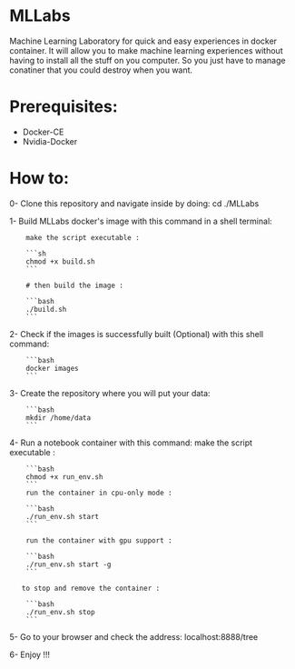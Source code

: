 # MLLabs

Machine Learning Laboratory for quick and easy experiences in docker container. It will allow you to make machine learning experiences without having to install all the stuff on you computer. So you just have to manage conatiner that you could destroy when you want.


<h1> Prerequisites: </h1>
<ul>
    <li> Docker-CE </li>
    <li> Nvidia-Docker </li> 
</ul>   
 
<h1> How to: </h1>

0- Clone this repository and navigate inside by doing:
        cd ./MLLabs

1- Build MLLabs docker's image with this command in a shell terminal:

        make the script executable :

        ```sh
        chmod +x build.sh
        ```

        # then build the image :

        ```bash
        ./build.sh 
        ```
2- Check if the images is successfully built (Optional) with this shell command:

        ```bash
        docker images
        ```

3- Create the repository where you will put your data:

        ```bash
        mkdir /home/data
        ```    
4- Run a notebook container with  this command:
         make the script executable :

        ```bash
        chmod +x run_env.sh
        ```
        run the container in cpu-only mode :

        ```bash
        ./run_env.sh start
        ```

        run the container with gpu support :

        ```bash
        ./run_env.sh start -g
        ```
        
       to stop and remove the container :

        ```bash
        ./run_env.sh stop
        ```

5- Go to your browser and check the address:
        localhost:8888/tree
        
6- Enjoy !!!
        
        
        
